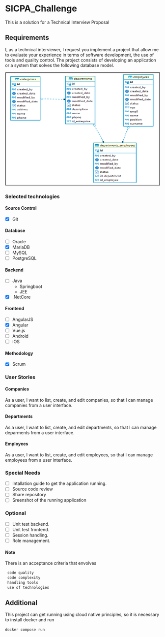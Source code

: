 # SICPA_Challenge

This is a solution for a Technical Interview Proposal

## Requirements

I, as a technical interviewer, I request you implement a project that allow me to evaluate your experience in terms of software development, the use of tools and quality control.
The project consists of developing an application or a system that solves the following database model.

![Data Base Conceptual Model](Documents/Images/DBConceptualModel.png)

### Selected technologies

#### Source Control

- [x] Git

#### Database

- [ ] Oracle
- [x] MariaDB
- [ ] MySQL
- [ ] PostgreSQL

#### Backend

- [ ] Java
  - Springboot
  - JEE
- [x] .NetCore

#### Frontend

- [ ] AngularJS
- [x] Angular
- [ ] Vue.js
- [ ] Android
- [ ] iOS

#### Methodology

- [X] Scrum

### User Stories

#### Companies

As a user, I want to list, create, and edit companies, so that I can manage companies from a user interface.

#### Departments

As a user, I want to list, create, and edit departments, so that I can manage deparments from a user interface.

#### Employees

As a user, I want to list, create, and edit employees, so that I can manage employees from a user interface.

### Special Needs

- [ ] Intallation guide to get the application running.
- [ ] Source code review
- [ ] Share repository
- [ ] Sreenshot of the running application

### Optional

- [ ] Unit test backend.
- [ ] Unit test frontend.
- [ ] Session handling.
- [ ] Role management.

#### Note

There is an acceptance criteria that envolves

     code quality
     code complexity
     handling tools
     use of technologies

## Additional

This project can get running using cloud native principles, so it is necessary to install docker and run

`docker compose run`
